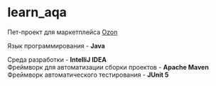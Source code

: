 # learn_aqa
Пет-проект для маркетплейса [Ozon](https://www.ozon.ru/)

Язык программирования - **Java**

Среда разработки - **IntelliJ IDEA**    
Фреймворк для автоматизации сборки проектов - **Apache Maven**     
Фреймворк автоматического тестирования - **JUnit 5**

